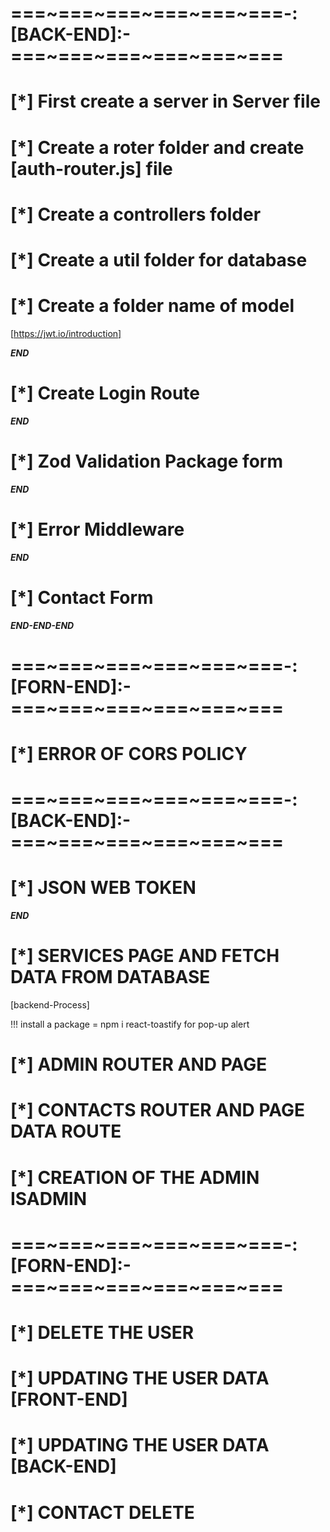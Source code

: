# ===~===~===~===~===~===-:[BACK-END]:-===~===~===~===~===~=== #

# [*] First create a server in Server file 

# [*] Create a roter folder and create [auth-router.js] file
<!-- In this file we will Initialize path's for page navigation home, about login etc -->
<!-- After creating and Initialize function of router goto Index.js file define this router file path at the top... -->

<!-- END -->

# [*] Create a controllers folder
<!-- Controllers like mini app, In this file we can Create Methods or Function for login registration or etc and do main action here.. -->
<!-- Create a [auth-controller.js] file  -->

<!-- END -->

# [*] Create a util folder for database
 <!-- In this folder we can add file of mongodb connection -->
 <!-- Install packages of [npm i mongoose and dotenv] -->
 <!-- create a file in server folder [.env] for securing database url and password  -->

<!-- END -->

# [*] Create a folder name of model
<!-- This folder can contains [userSchema.js] file where we can define field of users values -->
<!-- After Creating **userSchema** goto [auth-controller.js] file and create method for storing data into database -->

<!-- ? Securing password using bcryptjs [npm i bcryptjs] -->
<!-- bcrypt use in auth-controller file and userSchema file -->

<!-- **JSONWEBTOKEN** -->
<!-- Authentication => Verifying the identiy of a user or client -->
<!-- Authorization => Determining what actions a user or client alowed to perform -->
<!-- This method use in (model) folder [userSchema.js] file -->
[https://jwt.io/introduction]
<!-- First Create a Instance or Function in Schema file using [methods] then use in [auth-controller.js] file -->
***END***

# [*] Create Login Route 
<!-- In [auth-controller.js] file Initialize Login Route -->
***END***

# [*] Zod Validation Package form 
<!--Install zod package form npm i zod, and Its a middleware  -->
<!-- Create a folder [validators] and create a file name of [auth-validator.js] -->
<!-- In [auth-validator.js] create Schema [signUpSchema] and export it, after this import in [auth-router.js]-->
<!-- After creation of Schema Create a folder [middleware] -->
<!-- In [middleware] folder, create a file [validate-middleware.js] for creating middleware -->
<!-- Go [auth-router.js] import [validate] module from [validate-middleware.js] -->
<!-- all error message and method defin in [error-middleware] -->
***END***

# [*] Error Middleware
<!-- This middleware is for all error show in one file and throw in fornt-end -->
<!-- Create a file [error-middleware.js] file in [middleware] folder -->
<!-- Initialize path in index.js  -->
***END***

# [*] Contact Form 
<!-- Create a file [contact-model.js] in [model] folder -->
<!-- Create Route of [contact-router.js] for this file in [Router] folder  -->
<!-- Create a file [contact-form.js] in [controller] folder.. ()then import in [contact-router.js] file -->
<!-- Initilialize path [contact-router.js] in [index.js] server file -->
***END-END-END***

# ===~===~===~===~===~===-:[FORN-END]:-===~===~===~===~===~=== #

# [*] ERROR OF CORS POLICY 
<!-- Install a package of npm i cors  -->
<!-- after installing this package Initialize the function and method after do all this code work fine... -->


# ===~===~===~===~===~===-:[BACK-END]:-===~===~===~===~===~=== #
# [*] JSON WEB TOKEN 
<!-- Create a route for user in [auth-router.js]  -->
<!-- Create a function [Users] in [auth-controller.js] and after creating the [Users] create the route for this function in [auth-router.js] -->
 <!-- Create a function [authMiddleWare] in [middleware] file, were the name [auth-middleware] -->
 <!-- After Creation of the middlewere use this in [auth-router][auth-Controler] route -->
***END***

# [*] SERVICES PAGE AND FETCH DATA FROM DATABASE
[backend-Process]
<!-- Create a file [service-model.js] in the folder of [models] and Initialize the (Schema) -->
<!-- After the Initializing of the schema, Create another file name of [service-router.js] in the folder of [router] and create the route for [service-model.js {schema}]-->
<!-- After the Initialization the of [service-model.js], create a file in folder of [controllers] for getting data and Init the function for (services) -->
<!-- At the end define the route of [service-router.js] in the [index.js]  -->

!!! install a package = npm i react-toastify for pop-up alert

# [*] ADMIN ROUTER AND PAGE 
<!-- Create a file in [router] folder [admin-router.js] -->
<!-- After this goto [controllers] and create a new file [admin-controlle.js] in this file create a function (getAllUsers) -->

# [*] CONTACTS ROUTER AND PAGE DATA ROUTE 
<!-- Create route for this in the [router][admin-router.js] as (/contacts) -->
<!-- Add middlewere for authorization user login -->

# [*] CREATION OF THE ADMIN ISADMIN 
<!-- Create a new file [admin-middlewere.js] in [middlewere] folder for the function or method of isAdmin  -->

# ===~===~===~===~===~===-:[FORN-END]:-===~===~===~===~===~=== #
# [*] DELETE THE USER
<!-- Delete user [AdminUser.jsx] = create a new route for delete user in [admin-router] -->
<!-- Initialize the delete function in [admin-controller.js] -->

# [*] UPDATING THE USER DATA [FRONT-END] 
<!-- In the [AdminUser.jsx] file, we can deal with EDIT button -->
<!-- Initialize the Route for this method in [admin-router] -->
<!-- After the Creation function or Route go to [admin-controller.js] and Initialize the method for updating the user edit  -->
<!-- Create a FrontEnd page Name [AdminUpdate.jsx] in {pages} folder -->

# [*] UPDATING THE USER DATA [BACK-END] 
<!-- Create Route for this method in [admin-router.js] start line [15] -->

# [*] CONTACT DELETE 
<!-- Create Route for this method in [admin-router.js] -->
<!-- ! there is the function name are same but route is different [userDelete] and [contactDelete] both are same function but working is proper way -->